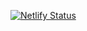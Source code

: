 [![Netlify Status](https://api.netlify.com/api/v1/badges/80849925-8bb1-431e-a52e-aecc4530f975/deploy-status)](https://app.netlify.com/projects/imaginative-selkie-83e776/deploys)
